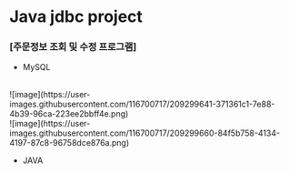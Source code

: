 # Java jdbc project
### [주문정보 조회 및 수정 프로그램]
* MySQL<br>
<br>
![image](https://user-images.githubusercontent.com/116700717/209299641-371361c1-7e88-4b39-96ca-223ee2bbff4e.png)
<br>
![image](https://user-images.githubusercontent.com/116700717/209299660-84f5b758-4134-4197-87c8-96758dce876a.png)



* JAVA
